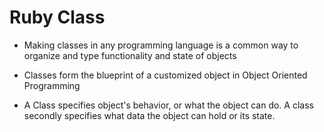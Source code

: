 #  Ruby Class

*  Making classes in any programming language is a common way to organize and type functionality and state of objects

*  Classes form the blueprint of a customized object in Object Oriented Programming

*  A Class specifies object's behavior, or what the object can do.  A class secondly specifies what data the object can hold or its state.